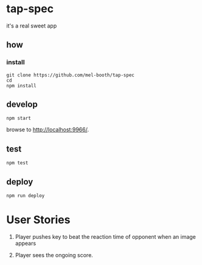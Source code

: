 
# tap-spec

it's a real sweet app

## how

### install

```
git clone https://github.com/mel-booth/tap-spec
cd
npm install
```

## develop

```
npm start
```

browse to <http://localhost:9966/>.

## test

```
npm test
```

## deploy

```
npm run deploy

```

# User Stories

1. Player pushes key to beat the reaction time of opponent when an image appears 

2. Player sees the ongoing score.

